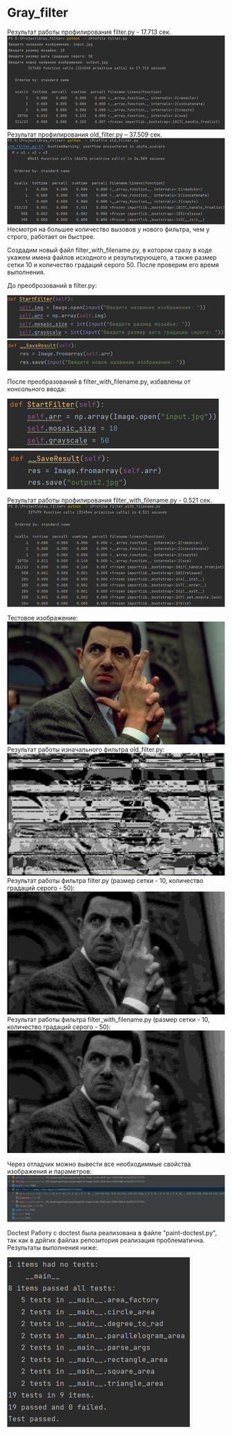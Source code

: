# Gray_filter
Результат работы профилирования filter.py - 17.713 сек.
![alt text](Pic/a1.png)
Результат профилирования old_filter.py – 37.509 сек.
![alt text](Pic/a2.png)
Несмотря на большее количество вызовов у нового фильтра, чем у строго, работает он быстрее.

Создадим новый файл filter_with_filename.py, в котором сразу в коде укажем имена файлов исходного и результирующего,
а также размер сетки 10 и количество градаций серого 50. После проверим его время выполнения.

До преоброзований в filter.py:

![atl text](Pic/b1.png)

После преобразований в filter_with_filename.py, избавлены от консольного ввода:

![alt text](Pic/b2.png)

Результат работы профилирования filter_with_filename.py - 0.521 сек. 
![alt text](Pic/a3.png)

Тестовое изображение:
![alt text](input.jpg)
Результат работы изначального фильтра old_filter.py:
![alt text](res.jpg)
Результат работы фильтра filter.py (размер сетки - 10, количество градаций серого - 50):
![alt text](output.jpg)
Результат работы фильтра filter_with_filename.py (размер сетки - 10, количество градаций серого - 50):
![atl text](output2.jpg)

Через отладчик можно вывести все необходиммые свойства изображения и параметров:
![alt text](Pic/a4.png)

Doctest
Работу с doctest была реализована в файле "paint-doctest.py", так как в дрйгих файлах репозитория реализация проблематична. Результаты выполнения ниже:

![alt text](Pic/d1.png)
